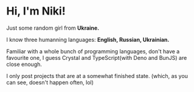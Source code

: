# Hi, I'm Niki!

Just some random girl from **Ukraine.**

I know three humanning languages: **English, Russian, Ukrainian.**

Familiar with a whole bunch of programming languages, don't have a favourite one, I guess Crystal and TypeScript(with Deno and BunJS) are close enough.

I only post projects that are at a somewhat finished state. (which, as you can see, doesn't happen often, lol)
